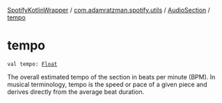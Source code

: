 [SpotifyKotlinWrapper](../../index.md) / [com.adamratzman.spotify.utils](../index.md) / [AudioSection](index.md) / [tempo](./tempo.md)

# tempo

`val tempo: `[`Float`](https://kotlinlang.org/api/latest/jvm/stdlib/kotlin/-float/index.html)

The overall estimated tempo of the section in beats per minute (BPM). In musical terminology, tempo
is the speed or pace of a given piece and derives directly from the average beat duration.

